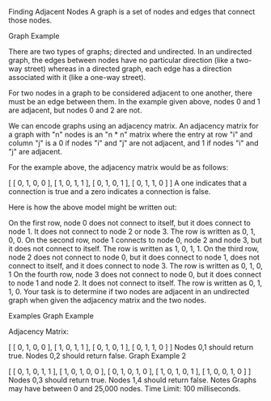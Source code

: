 Finding Adjacent Nodes
A graph is a set of nodes and edges that connect those nodes.

Graph Example

There are two types of graphs; directed and undirected. In an undirected graph, the edges between nodes have no particular direction (like a two-way street) whereas in a directed graph, each edge has a direction associated with it (like a one-way street).

For two nodes in a graph to be considered adjacent to one another, there must be an edge between them. In the example given above, nodes 0 and 1 are adjacent, but nodes 0 and 2 are not.

We can encode graphs using an adjacency matrix. An adjacency matrix for a graph with "n" nodes is an "n \* n" matrix where the entry at row "i" and column "j" is a 0 if nodes "i" and "j" are not adjacent, and 1 if nodes "i" and "j" are adjacent.

For the example above, the adjacency matrix would be as follows:

[
[ 0, 1, 0, 0 ],
[ 1, 0, 1, 1 ],
[ 0, 1, 0, 1 ],
[ 0, 1, 1, 0 ]
]
A one indicates that a connection is true and a zero indicates a connection is false.

Here is how the above model might be written out:

On the first row, node 0 does not connect to itself, but it does connect to node 1. It does not connect to node 2 or node 3. The row is written as 0, 1, 0, 0.
On the second row, node 1 connects to node 0, node 2 and node 3, but it does not connect to itself. The row is written as 1, 0, 1, 1.
On the third row, node 2 does not connect to node 0, but it does connect to node 1, does not connect to itself, and it does connect to node 3. The row is written as 0, 1, 0, 1
On the fourth row, node 3 does not connect to node 0, but it does connect to node 1 and node 2. It does not connect to itself. The row is written as 0, 1, 1, 0.
Your task is to determine if two nodes are adjacent in an undirected graph when given the adjacency matrix and the two nodes.

Examples
Graph Example

Adjacency Matrix:

[
[ 0, 1, 0, 0 ],
[ 1, 0, 1, 1 ],
[ 0, 1, 0, 1 ],
[ 0, 1, 1, 0 ]
]
Nodes 0,1 should return true.
Nodes 0,2 should return false.
Graph Example 2

[
[ 0, 1, 0, 1, 1 ],
[ 1, 0, 1, 0, 0 ],
[ 0, 1, 0, 1, 0 ],
[ 1, 0, 1, 0, 1 ],
[ 1, 0, 0, 1, 0 ]
]
Nodes 0,3 should return true.
Nodes 1,4 should return false.
Notes
Graphs may have between 0 and 25,000 nodes.
Time Limit: 100 milliseconds.
